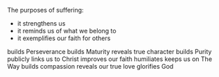 The purposes of suffering:
- it strengthens us
- it reminds us of what we belong to
- it exemplifies our faith for others


builds  Perseverance
builds  Maturity
reveals  true character
builds  Purity
publicly links us to Christ
improves our faith
humiliates
keeps us on The Way
builds compassion
reveals our true love
glorifies God


